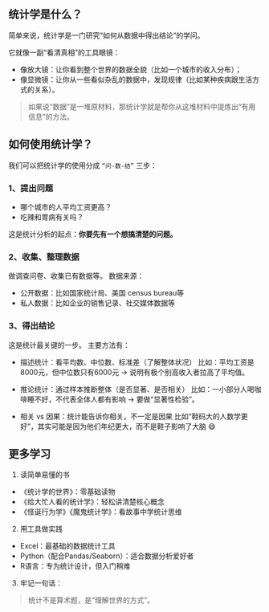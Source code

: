 ## 统计学是什么？

简单来说，统计学是一门研究“如何从数据中得出结论”的学问。

它就像一副“看清真相”的工具眼镜：
- 像放大镜：让你看到整个世界的数据全貌（比如一个城市的收入分布）；
- 像显微镜：让你从一些看似杂乱的数据中，发现规律（比如某种疾病跟生活方式的关系）。

> 如果说“数据”是一堆原材料，那统计学就是帮你从这堆材料中提炼出“有用信息”的方法。


## 如何使用统计学？

我们可以把统计学的使用分成 `“问-数-结”` 三步：

### 1、提出问题

- 哪个城市的人平均工资更高？
- 吃辣和胃病有关吗？

这是统计分析的起点：<b>你要先有一个想搞清楚的问题。</b>

### 2、收集、整理数据
  做调查问卷、收集已有数据等。
  数据来源：
  - 公开数据：比如国家统计局、美国 census bureau等
  - 私人数据：比如企业的销售记录、社交媒体数据等

### 3、得出结论
这是统计最关键的一步。
主要方法有：
- 描述统计：看平均数、中位数、标准差（了解整体状况）
比如：平均工资是8000元，但中位数只有6000元 → 说明有极个别高收入者拉高了平均值。

- 推论统计：通过样本推断整体（是否显著、是否相关）
比如：一小部分人喝咖啡睡不好，不代表全体人都有影响 → 要做“显著性检验”。

- 相关 vs 因果：统计能告诉你相关，不一定是因果
比如“鞋码大的人数学更好”，其实可能是因为他们年纪更大，而不是鞋子影响了大脑 😄



## 更多学习
1. 读简单易懂的书
- 《统计学的世界》：零基础读物
- 《给大忙人看的统计学》：轻松讲清楚核心概念
- 《怪诞行为学》《魔鬼统计学》：看故事中学统计思维

2. 用工具做实践
- Excel：最基础的数据统计工具
- Python（配合Pandas/Seaborn）：适合数据分析爱好者
- R语言：专为统计设计，但入门稍难

3. 牢记一句话：
> 统计不是算术题，是“理解世界的方式”。


